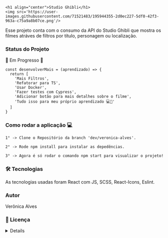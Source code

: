 <main>
  <div>
    
    <h1 align="center">Studio Ghibli</h1>
    <img src='https://user-images.githubusercontent.com/71521483/195944355-2d0ec227-5df0-42f3-963a-c75a9a8b07ce.png'/>
    
  </div>
  
   Esse projeto conta com o consumo da API do Studio Ghibli que mostra os filmes atráves de filtros por título, personagem ou localização.</p>

  <h3>Status do Projeto</h3>
  
 🚧 Em Progresso 🚀
 
 <div background-color='gray'>
  
    const desenvolverMais = (aprendizado) => {
      return [
        'Mais Filtros',
        'Refatorar para TS',
        'Usar Docker',
        'Fazer testes com Cypress',
        'Adicionar botão para mais detalhes sobre o filme',
        'Tudo isso para meu próprio aprendizado 💻🚀'
      ]
    }
  
 </div>

<h3>Como rodar a aplicação 💻</h3>

  <div background-color='gray'>

    1° -> Clone o Repositório da branch 'dev/veronica-alves'.
    
    2° -> Rode npm install para instalar as depedências.
    
    3° -> Agora é só rodar o comando npm start para visualizar o projeto!
  </div>

  <h3>🛠 Tecnologias</h3>
  
  <p>As tecnologias usadas foram React com JS, SCSS, React-Icons, Eslint.</p>

### Autor

  Verônica Alves

  <h3>📜 Licença</h3>
    <details>

      TERMS AND CONDITIONS FOR USE, REPRODUCTION, AND DISTRIBUTION

      1. Definitions.

      "License" shall mean the terms and conditions for use, reproduction, and
      distribution as defined by Sections 1 through 9 of this document.

      "Licensor" shall mean the copyright owner or entity authorized by the copyright
      owner that is granting the License.

      "Legal Entity" shall mean the union of the acting entity and all other entities
      that control, are controlled by, or are under common control with that entity.
      For the purposes of this definition, "control" means (i) the power, direct or
      indirect, to cause the direction or management of such entity, whether by
      contract or otherwise, or (ii) ownership of fifty percent (50%) or more of the
      outstanding shares, or (iii) beneficial ownership of such entity.

      "You" (or "Your") shall mean an individual or Legal Entity exercising
      permissions granted by this License.

      "Source" form shall mean the preferred form for making modifications, including
      but not limited to software source code, documentation source, and configuration
      files.

      "Object" form shall mean any form resulting from mechanical transformation or
      translation of a Source form, including but not limited to compiled object code,
      generated documentation, and conversions to other media types.

      "Work" shall mean the work of authorship, whether in Source or Object form, made
      available under the License, as indicated by a copyright notice that is included
      in or attached to the work (an example is provided in the Appendix below).

      "Derivative Works" shall mean any work, whether in Source or Object form, that
      is based on (or derived from) the Work and for which the editorial revisions,
      annotations, elaborations, or other modifications represent, as a whole, an
      original work of authorship. For the purposes of this License, Derivative Works
      shall not include works that remain separable from, or merely link (or bind by
      name) to the interfaces of, the Work and Derivative Works thereof.

      "Contribution" shall mean any work of authorship, including the original version
      of the Work and any modifications or additions to that Work or Derivative Works
      thereof, that is intentionally submitted to Licensor for inclusion in the Work
      by the copyright owner or by an individual or Legal Entity authorized to submit
      on behalf of the copyright owner. For the purposes of this definition,
      "submitted" means any form of electronic, verbal, or written communication sent
      to the Licensor or its representatives, including but not limited to
      communication on electronic mailing lists, source code control systems, and
      issue tracking systems that are managed by, or on behalf of, the Licensor for
      the purpose of discussing and improving the Work, but excluding communication
      that is conspicuously marked or otherwise designated in writing by the copyright
      owner as "Not a Contribution."

      "Contributor" shall mean Licensor and any individual or Legal Entity on behalf
      of whom a Contribution has been received by Licensor and subsequently
      incorporated within the Work.

      2. Grant of Copyright License.

      Subject to the terms and conditions of this License, each Contributor hereby
      grants to You a perpetual, worldwide, non-exclusive, no-charge, royalty-free,
      irrevocable copyright license to reproduce, prepare Derivative Works of,
      publicly display, publicly perform, sublicense, and distribute the Work and such
      Derivative Works in Source or Object form.

      3. Grant of Patent License.

      Subject to the terms and conditions of this License, each Contributor hereby
      grants to You a perpetual, worldwide, non-exclusive, no-charge, royalty-free,
      irrevocable (except as stated in this section) patent license to make, have
      made, use, offer to sell, sell, import, and otherwise transfer the Work, where
      such license applies only to those patent claims licensable by such Contributor
      that are necessarily infringed by their Contribution(s) alone or by combination
      of their Contribution(s) with the Work to which such Contribution(s) was
      submitted. If You institute patent litigation against any entity (including a
      cross-claim or counterclaim in a lawsuit) alleging that the Work or a
      Contribution incorporated within the Work constitutes direct or contributory
      patent infringement, then any patent licenses granted to You under this License
      for that Work shall terminate as of the date such litigation is filed.

      4. Redistribution.

      You may reproduce and distribute copies of the Work or Derivative Works thereof
      in any medium, with or without modifications, and in Source or Object form,
      provided that You meet the following conditions:

      You must give any other recipients of the Work or Derivative Works a copy of
      this License; and
      You must cause any modified files to carry prominent notices stating that You
      changed the files; and
      You must retain, in the Source form of any Derivative Works that You distribute,
      all copyright, patent, trademark, and attribution notices from the Source form
      of the Work, excluding those notices that do not pertain to any part of the
      Derivative Works; and
      If the Work includes a "NOTICE" text file as part of its distribution, then any
      Derivative Works that You distribute must include a readable copy of the
      attribution notices contained within such NOTICE file, excluding those notices
      that do not pertain to any part of the Derivative Works, in at least one of the
      following places: within a NOTICE text file distributed as part of the
      Derivative Works; within the Source form or documentation, if provided along
      with the Derivative Works; or, within a display generated by the Derivative
      Works, if and wherever such third-party notices normally appear. The contents of
      the NOTICE file are for informational purposes only and do not modify the
      License. You may add Your own attribution notices within Derivative Works that
      You distribute, alongside or as an addendum to the NOTICE text from the Work,
      provided that such additional attribution notices cannot be construed as
      modifying the License.
      You may add Your own copyright statement to Your modifications and may provide
      additional or different license terms and conditions for use, reproduction, or
      distribution of Your modifications, or for any such Derivative Works as a whole,
      provided Your use, reproduction, and distribution of the Work otherwise complies
      with the conditions stated in this License.

      5. Submission of Contributions.

      Unless You explicitly state otherwise, any Contribution intentionally submitted
      for inclusion in the Work by You to the Licensor shall be under the terms and
      conditions of this License, without any additional terms or conditions.
      Notwithstanding the above, nothing herein shall supersede or modify the terms of
      any separate license agreement you may have executed with Licensor regarding
      such Contributions.

      6. Trademarks.

      This License does not grant permission to use the trade names, trademarks,
      service marks, or product names of the Licensor, except as required for
      reasonable and customary use in describing the origin of the Work and
      reproducing the content of the NOTICE file.

      7. Disclaimer of Warranty.

      Unless required by applicable law or agreed to in writing, Licensor provides the
      Work (and each Contributor provides its Contributions) on an "AS IS" BASIS,
      WITHOUT WARRANTIES OR CONDITIONS OF ANY KIND, either express or implied,
      including, without limitation, any warranties or conditions of TITLE,
      NON-INFRINGEMENT, MERCHANTABILITY, or FITNESS FOR A PARTICULAR PURPOSE. You are
      solely responsible for determining the appropriateness of using or
      redistributing the Work and assume any risks associated with Your exercise of
      permissions under this License.

      8. Limitation of Liability.

      In no event and under no legal theory, whether in tort (including negligence),
      contract, or otherwise, unless required by applicable law (such as deliberate
      and grossly negligent acts) or agreed to in writing, shall any Contributor be
      liable to You for damages, including any direct, indirect, special, incidental,
      or consequential damages of any character arising as a result of this License or
      out of the use or inability to use the Work (including but not limited to
      damages for loss of goodwill, work stoppage, computer failure or malfunction, or
      any and all other commercial damages or losses), even if such Contributor has
      been advised of the possibility of such damages.

      9. Accepting Warranty or Additional Liability.

      While redistributing the Work or Derivative Works thereof, You may choose to
      offer, and charge a fee for, acceptance of support, warranty, indemnity, or
      other liability obligations and/or rights consistent with this License. However,
      in accepting such obligations, You may act only on Your own behalf and on Your
      sole responsibility, not on behalf of any other Contributor, and only if You
      agree to indemnify, defend, and hold each Contributor harmless for any liability
      incurred by, or claims asserted against, such Contributor by reason of your
      accepting any such warranty or additional liability.

      END OF TERMS AND CONDITIONS

      APPENDIX: How to apply the Apache License to your work

      To apply the Apache License to your work, attach the following boilerplate
      notice, with the fields enclosed by brackets "{}" replaced with your own
      identifying information. (Don't include the brackets!) The text should be
      enclosed in the appropriate comment syntax for the file format. We also
      recommend that a file or class name and description of purpose be included on
      the same "printed page" as the copyright notice for easier identification within
      third-party archives.

         Copyright 2022 Verônica Alves

         Licensed under the Apache License, Version 2.0 (the "License");
         you may not use this file except in compliance with the License.
         You may obtain a copy of the License at

           http://www.apache.org/licenses/LICENSE-2.0

         Unless required by applicable law or agreed to in writing, software
         distributed under the License is distributed on an "AS IS" BASIS,
         WITHOUT WARRANTIES OR CONDITIONS OF ANY KIND, either express or implied.
         See the License for the specific language governing permissions and
         limitations under the License.
    
</main>
